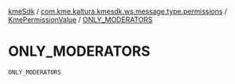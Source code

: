 [kmeSdk](../../index.md) / [com.kme.kaltura.kmesdk.ws.message.type.permissions](../index.md) / [KmePermissionValue](index.md) / [ONLY_MODERATORS](./-o-n-l-y_-m-o-d-e-r-a-t-o-r-s.md)

# ONLY_MODERATORS

`ONLY_MODERATORS`